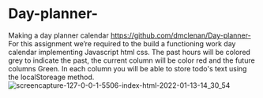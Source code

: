 # Day-planner-
Making a day planner calendar 
 https://github.com/dmclenan/Day-planner-
For this assignment we’re required to the build a functioning work day calendar implementing Javascript html css.
The past hours will be colored grey to indicate the past, the current column will be color red and the future columns Green. In each column you will be able to store todo's text using the localStoreage method.![screencapture-127-0-0-1-5506-index-html-2022-01-13-14_30_54](https://user-images.githubusercontent.com/69438529/149397503-0e8d0407-c217-4e72-a3fe-a65ff873a92a.png)


